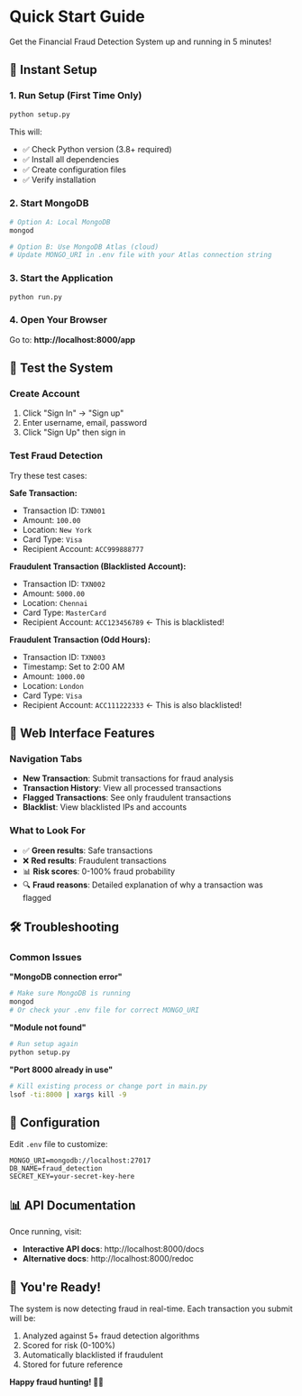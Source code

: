 # Quick Start Guide

Get the Financial Fraud Detection System up and running in 5 minutes!

## 🚀 Instant Setup

### 1. Run Setup (First Time Only)
```bash
python setup.py
```

This will:
- ✅ Check Python version (3.8+ required)
- ✅ Install all dependencies
- ✅ Create configuration files
- ✅ Verify installation

### 2. Start MongoDB
```bash
# Option A: Local MongoDB
mongod

# Option B: Use MongoDB Atlas (cloud)
# Update MONGO_URI in .env file with your Atlas connection string
```

### 3. Start the Application
```bash
python run.py
```

### 4. Open Your Browser
Go to: **http://localhost:8000/app**

## 🎯 Test the System

### Create Account
1. Click "Sign In" → "Sign up"
2. Enter username, email, password
3. Click "Sign Up" then sign in

### Test Fraud Detection
Try these test cases:

**Safe Transaction:**
- Transaction ID: `TXN001`
- Amount: `100.00`
- Location: `New York`
- Card Type: `Visa`
- Recipient Account: `ACC999888777`

**Fraudulent Transaction (Blacklisted Account):**
- Transaction ID: `TXN002`
- Amount: `5000.00`
- Location: `Chennai`
- Card Type: `MasterCard`
- Recipient Account: `ACC123456789` ← This is blacklisted!

**Fraudulent Transaction (Odd Hours):**
- Transaction ID: `TXN003`
- Timestamp: Set to 2:00 AM
- Amount: `1000.00`
- Location: `London`
- Card Type: `Visa`
- Recipient Account: `ACC111222333` ← This is also blacklisted!

## 📱 Web Interface Features

### Navigation Tabs
- **New Transaction**: Submit transactions for fraud analysis
- **Transaction History**: View all processed transactions
- **Flagged Transactions**: See only fraudulent transactions
- **Blacklist**: View blacklisted IPs and accounts

### What to Look For
- ✅ **Green results**: Safe transactions
- ❌ **Red results**: Fraudulent transactions
- 📊 **Risk scores**: 0-100% fraud probability
- 🔍 **Fraud reasons**: Detailed explanation of why a transaction was flagged

## 🛠️ Troubleshooting

### Common Issues

**"MongoDB connection error"**
```bash
# Make sure MongoDB is running
mongod
# Or check your .env file for correct MONGO_URI
```

**"Module not found"**
```bash
# Run setup again
python setup.py
```

**"Port 8000 already in use"**
```bash
# Kill existing process or change port in main.py
lsof -ti:8000 | xargs kill -9
```

## 🔧 Configuration

Edit `.env` file to customize:
```env
MONGO_URI=mongodb://localhost:27017
DB_NAME=fraud_detection
SECRET_KEY=your-secret-key-here
```

## 📊 API Documentation

Once running, visit:
- **Interactive API docs**: http://localhost:8000/docs
- **Alternative docs**: http://localhost:8000/redoc

## 🎉 You're Ready!

The system is now detecting fraud in real-time. Each transaction you submit will be:
1. Analyzed against 5+ fraud detection algorithms
2. Scored for risk (0-100%)
3. Automatically blacklisted if fraudulent
4. Stored for future reference

**Happy fraud hunting! 🕵️‍♂️**